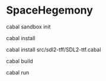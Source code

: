 # SpaceHegemony

cabal sandbox init

cabal install

cabal install src/sdl2-tff/SDL2-ttf.cabal

cabal build

cabal run
